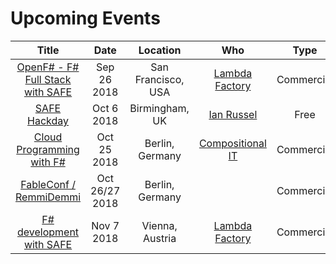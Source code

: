 # Upcoming Events

| Title | Date | Location | Who | Type |
|:-:|:-:|:-:|:-:|:-:|
| [OpenF# - F# Full Stack with SAFE](https://www.openfsharp.org/agenda/workshop/) | Sep 26 2018 | San Francisco, USA | [Lambda Factory](http://lambdafactory.io/) | Commercial |
| [SAFE Hackday](https://www.meetup.com/altnetbrum/events/252629315/) | Oct 6 2018 | Birmingham, UK | [Ian Russel](https://twitter.com/ijrussell) | Free |
| [Cloud Programming with F#](https://www.eventbrite.co.uk/e/cloud-programming-with-f-tickets-48056860363) | Oct 25 2018 | Berlin, Germany | [Compositional IT](https://compositional-it.com) | Commercial |
| [FableConf / RemmiDemmi](http://fable.io/fableconf/#home) | Oct 26/27 2018 | Berlin, Germany | | Commercial |
| [F# development with SAFE](https://techtalk.at/trainings/fsharp-development-with-safe/) | Nov 7 2018 | Vienna, Austria | [Lambda Factory](http://lambdafactory.io/) | Commercial |
